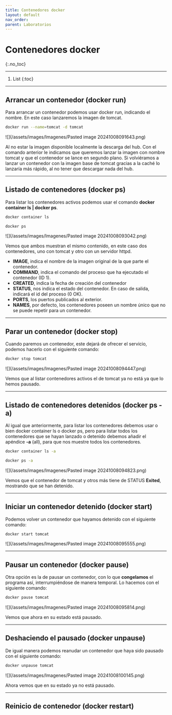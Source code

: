 ```yaml
---
title: Contenedores docker
layout: default
nav_order:
parent: Laboratorios
---
```


# Contenedores docker
{:.no_toc}

---

1. List
{:toc}

---

## Arrancar un contenedor (docker run)

Para arrancar un contenedor podemos usar docker run, indicando el nombre. En este caso lanzaremos la imagen de tomcat.

```bash
docker run --name=tomcat -d tomcat
```

![](/assets/images/Imagenes/Pasted image 20241008091643.png)

Al no estar la imagen disponible localmente la descarga del hub. Con el comando anterior le indicamos que queremos lanzar la imagen con nombre tomcat y que el contenedor se lance en segundo plano. Si volviéramos a lanzar un contenedor con la imagen base de tomcat gracias a la caché lo lanzaría más rápido, al no tener que descargar nada del hub.

---
## Listado de contenedores (docker ps)

Para listar los contenedores activos podemos usar el comando **docker container ls | docker ps**.

```bash
docker container ls

docker ps
```

![](/assets/images/Imagenes/Pasted image 20241008093042.png)

Vemos que ambos muestran el mismo contenido, en este caso dos contenedores, uno con tomcat y otro con un servidor httpd.

- **IMAGE**, indica el nombre de la imagen original de la que parte el contenedor.
- **COMMAND**, indica el comando del proceso que ha ejecutado el contenedor (ID 1).
- **CREATED**, indica la fecha de creación del contenedor
- **STATUS**, nos indica el estado del contenedor. En caso de salida, indicará el id del proceso (0 OK).
- **PORTS**, los puertos publicados al exterior.
- **NAMES**, por defecto, los contenedores poseen un nombre único que no se puede repetir para un contenedor.

---
## Parar un contenedor (docker stop)

Cuando paremos un contenedor, este dejará de ofrecer el servicio, podemos hacerlo con el siguiente comando:

```bash
docker stop tomcat
```

![](/assets/images/Imagenes/Pasted image 20241008094447.png)

Vemos que al listar contenedores activos el de tomcat ya no está ya que lo hemos pausado.

---
## Listado de contenedores detenidos (docker ps -a)

Al igual que anteriormente, para listar los contenedores debemos usar o bien docker container ls o docker ps, pero para listar todos los contenedores que se hayan lanzado o detenido debemos añadir el apéndice **-a** (all), para que nos muestre todos los contenedores.

```bash
docker container ls -a

docker ps -a
```

![](/assets/images/Imagenes/Pasted image 20241008094823.png)

Vemos que el contenedor de tomcat y otros más tiene de STATUS **Exited**, mostrando que se han detenido.

---

## Iniciar un contenedor detenido (docker start)

Podemos volver un contenedor que hayamos detenido con el siguiente comando:

```bash
docker start tomcat
```

![](/assets/images/Imagenes/Pasted image 20241008095555.png)

---

## Pausar un contenedor (docker pause)

Otra opción es la de pausar un contenedor, con lo que **congelamos** el programa así, interrumpiéndose de manera temporal. Lo hacemos con el siguiente comando:

```bash
docker pause tomcat
```

![](/assets/images/Imagenes/Pasted image 20241008095814.png)

Vemos que ahora en su estado está pausado.

---

## Deshaciendo el pausado (docker unpause)

De igual manera podemos reanudar un contenedor que haya sido pausado con el siguiente comando:

```bash
docker unpause tomcat
```

![](/assets/images/Imagenes/Pasted image 20241008100145.png)

Ahora vemos que en su estado ya no está pausado.

---

## Reinicio de contenedor (docker restart)

